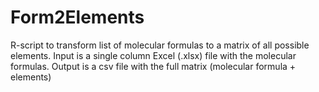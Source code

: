 # Form2Elements

R-script to transform list of molecular formulas to a matrix of all possible elements.
Input is a single column Excel (.xlsx) file with the molecular formulas.
Output is a csv file with the full matrix (molecular formula + elements)
